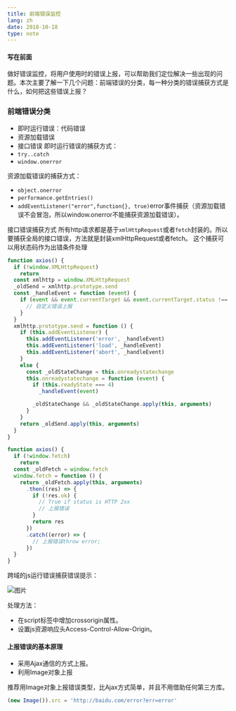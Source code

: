```yaml
---
title: 前端错误监控
lang: zh
date: 2018-10-18
type: note
---
```


#### 写在前面

做好错误监控，将用户使用时的错误上报，可以帮助我们定位解决一些出现的问题。本次主要了解一下几个问题：前端错误的分类，每一种分类的错误捕获方式是什么，如何把这些错误上报？

### 前端错误分类

- 即时运行错误：代码错误
- 资源加载错误
- 接口错误
  即时运行错误的捕获方式：
- `try..catch`
- `window.onerror`

资源加载错误的捕获方式：

- `object.onerror`
- `performance.getEntries()`
- `addEventListener("error",function{}, true)`error事件捕获（资源加载错误不会冒泡，所以window.onerror不能捕获资源加载错误）。

接口错误捕获方式
所有http请求都是基于`xmlHttpRequest`或者`fetch`封装的。所以要捕获全局的接口错误，方法就是封装xmlHttpRequest或者fetch。
这个捕获可以用状态码作为出错条件处理

```js
function axios() {
  if (!window.XMLHttpRequest)
    return
  const xmlhttp = window.XMLHttpRequest
  _oldSend = xmlhttp.prototype.send
  const _handleEvent = function (event) {
    if (event && event.currentTarget && event.currentTarget.status !== 200) {
      // 自定义错误上报
    }
  }
  xmlhttp.prototype.send = function () {
    if (this.addEventListener) {
      this.addEventListener('error', _handleEvent)
      this.addEventListener('load', _handleEvent)
      this.addEventListener('abort', _handleEvent)
    }
    else {
      const _oldStateChange = this.onreadystatechange
      this.onreadystatechange = function (event) {
        if (this.readyState === 4)
          _handleEvent(event)

        _oldStateChange && _oldStateChange.apply(this, arguments)
      }
    }
    return _oldSend.apply(this, arguments)
  }
}
```

```js
function axios() {
  if (!window.fetch)
    return
  const _oldFetch = window.fetch
  window.fetch = function () {
    return _oldFetch.apply(this, arguments)
      .then((res) => {
        if (!res.ok) {
          // True if status is HTTP 2xx
          // 上报错误
        }
        return res
      })
      .catch((error) => {
        // 上报错误throw error;
      })
  }
}
```

跨域的js运行错误捕获错误提示：

![图片](/images/20240316133018d6be9j.png)

处理方法：

- 在script标签中增加crossorigin属性。
- 设置js资源响应头Access-Control-Allow-Origin。

#### 上报错误的基本原理

- 采用Ajax通信的方式上报。
- 利用Image对象上报

推荐用Image对象上报错误类型，比Ajax方式简单，并且不用借助任何第三方库。

```js
(new Image()).src = 'http://baidu.com/error?err=error'
```
